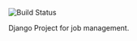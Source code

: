 ![Build Status](https://travis-ci.org/alexphelps/37jobs.svg?branch=master)

Django Project for job management.
